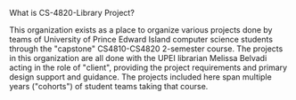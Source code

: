 What is CS-4820-Library Project?

This organization exists as a place to organize various projects done by teams of University of Prince Edward Island computer science students through the "capstone" CS4810-CS4820 2-semester course. The projects in this organization are all done with the UPEI librarian Melissa Belvadi acting in the role of "client", providing the project requirements and primary design support and guidance. The projects included here span multiple years ("cohorts") of student teams taking that course.
